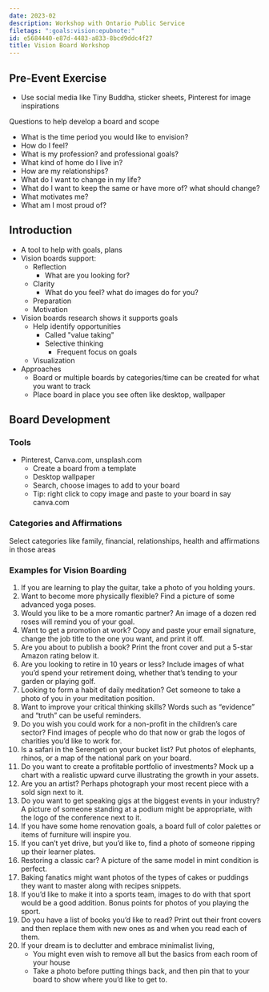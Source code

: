 ```yaml
---
date: 2023-02
description: Workshop with Ontario Public Service
filetags: ":goals:vision:epubnote:"
id: e5684440-e87d-4483-a833-8bcd9ddc4f27
title: Vision Board Workshop
---
```


## Pre-Event Exercise

- Use social media like Tiny Buddha, sticker sheets, Pinterest for image
  inspirations

Questions to help develop a board and scope

- What is the time period you would like to envision?
- How do I feel?
- What is my profession? and professional goals?
- What kind of home do I live in?
- How are my relationships?
- What do I want to change in my life?
- What do I want to keep the same or have more of? what should change?
- What motivates me?
- What am I most proud of?

## Introduction

- A tool to help with goals, plans
- Vision boards support:
  - Reflection
    - What are you looking for?
  - Clarity
    - What do you feel? what do images do for you?
  - Preparation
  - Motivation
- Vision boards research shows it supports goals
  - Help identify opportunities
    - Called "value taking"
    - Selective thinking
      - Frequent focus on goals
  - Visualization
- Approaches
  - Board or multiple boards by categories/time can be created for what
    you want to track
  - Place board in place you see often like desktop, wallpaper

## Board Development

### Tools

- Pinterest, Canva.com, unsplash.com
  - Create a board from a template
  - Desktop wallpaper
  - Search, choose images to add to your board
  - Tip: right click to copy image and paste to your board in say
    canva.com

### Categories and Affirmations

Select categories like family, financial, relationships, health and
affirmations in those areas

### Examples for Vision Boarding

1.  If you are learning to play the guitar, take a photo of you holding
    yours.
2.  Want to become more physically flexible? Find a picture of some
    advanced yoga poses.
3.  Would you like to be a more romantic partner? An image of a dozen
    red roses will remind you of your goal.
4.  Want to get a promotion at work? Copy and paste your email
    signature, change the job title to the one you want, and print it
    off.
5.  Are you about to publish a book? Print the front cover and put a
    5-star Amazon rating below it.
6.  Are you looking to retire in 10 years or less? Include images of
    what you’d spend your retirement doing, whether that’s tending to
    your garden or playing golf.
7.  Looking to form a habit of daily meditation? Get someone to take a
    photo of you in your meditation position.
8.  Want to improve your critical thinking skills? Words such as
    “evidence” and “truth” can be useful reminders.
9.  Do you wish you could work for a non-profit in the children’s care
    sector? Find images of people who do that now or grab the logos of
    charities you’d like to work for.
10. Is a safari in the Serengeti on your bucket list? Put photos of
    elephants, rhinos, or a map of the national park on your board.
11. Do you want to create a profitable portfolio of investments? Mock up
    a chart with a realistic upward curve illustrating the growth in
    your assets.
12. Are you an artist? Perhaps photograph your most recent piece with a
    sold sign next to it.
13. Do you want to get speaking gigs at the biggest events in your
    industry? A picture of someone standing at a podium might be
    appropriate, with the logo of the conference next to it.
14. If you have some home renovation goals, a board full of color
    palettes or items of furniture will inspire you.
15. If you can’t yet drive, but you’d like to, find a photo of someone
    ripping up their learner plates.
16. Restoring a classic car? A picture of the same model in mint
    condition is perfect.
17. Baking fanatics might want photos of the types of cakes or puddings
    they want to master along with recipes snippets.
18. If you’d like to make it into a sports team, images to do with that
    sport would be a good addition. Bonus points for photos of you
    playing the sport.
19. Do you have a list of books you’d like to read? Print out their
    front covers and then replace them with new ones as and when you
    read each of them.
20. If your dream is to declutter and embrace minimalist living,
    - You might even wish to remove all but the basics from each room of
      your house
    - Take a photo before putting things back, and then pin that to your
      board to show where you’d like to get to.
